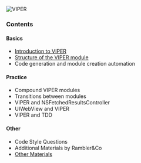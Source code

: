 ![VIPER](http://i.imgur.com/z0BTfgi.png)

### Contents

#### Basics
- [Introduction to VIPER](introduction-to-viper.md)
- [Structure of the VIPER module](module-structure.md)
- Code generation and module creation automation

#### Practice
- Compound VIPER modules
- Transitions between modules
- VIPER and NSFetchedResultsController
- UIWebView and VIPER
- VIPER and TDD

#### Other
- Code Style Questions
- Additional Materials by Rambler&Co
- [Other Materials](other-materials.md)
